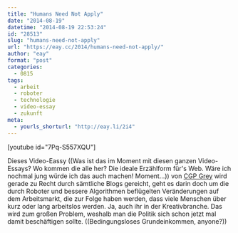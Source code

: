 ```yaml
---
title: "Humans Need Not Apply"
date: "2014-08-19"
datetime: "2014-08-19 22:53:24"
id: "28513"
slug: "humans-need-not-apply"
url: "https://eay.cc/2014/humans-need-not-apply/"
author: "eay"
format: "post"
categories:
  - 0815
tags:
  - arbeit
  - roboter
  - technologie
  - video-essay
  - zukunft
meta:
  - yourls_shorturl: "http://eay.li/2i4"
---
```


\[youtube id="7Pq-S557XQU"\]

Dieses Video-Eassy ((Was ist das im Moment mit diesen ganzen Video-Essays? Wo kommen die alle her? Die ideale Erzählform für's Web. Wäre ich nochmal jung würde ich das auch machen! Moment...)) von [CGP Grey](http://www.cgpgrey.com/) wird gerade zu Recht durch sämtliche Blogs gereicht, geht es darin doch um die durch Roboter und bessere Algorithmen beflügelten Veränderungen auf dem Arbeitsmarkt, die zur Folge haben werden, dass viele Menschen über kurz oder lang arbeitslos werden. Ja, auch ihr in der Kreativbranche. Das wird zum großen Problem, weshalb man die Politik sich schon jetzt mal damit beschäftigen sollte. ((Bedingungsloses Grundeinkommen, anyone?))
